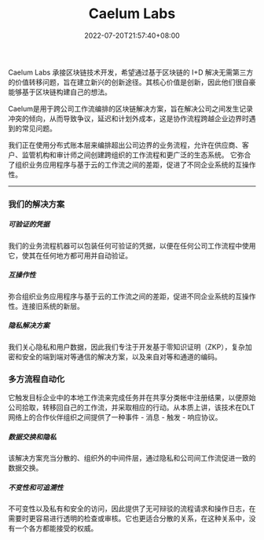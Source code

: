 ﻿---
weight: 
title: "Caelum Labs"
description: "Caelum Labs 承接区块链技术开发，希望通过基于区块链的 I+D 解决无需第三方的价值转移问题，旨在建立新兴的创新途径"
date: 2022-07-20T21:57:40+08:00
lastmod: 2022-07-20T16:45:40+08:00
draft: false
authors: ["MineW"]
featuredImage: "caelum-labs.png"
link: "https://caelumlabs.com/"
tags: ["研究机构","Caelum Labs"]
categories: ["navigation"]
navigation: ["研究机构"]
lightgallery: true
toc: true
pinned: false
recommend: false
recommend1: false
---
Caelum Labs 承接区块链技术开发，希望通过基于区块链的 I+D 解决无需第三方的价值转移问题，旨在建立新兴的创新途径。其核心价值是创新，因此他们很自豪能够基于区块链构建自己的想法。

Caelum是用于跨公司工作流编排的区块链解决方案，旨在解决公司之间发生记录冲突的倾向，从而导致争议，延迟和计划外成本，这是协作流程跨越企业边界时遇到的常见问题。

我们正在使用分布式账本层来编排超出公司边界的业务流程，允许在供应商、客户、监管机构和审计师之间创建跨组织的工作流程和更广泛的生态系统。 它弥合了组织业务应用程序与基于云的工作流之间的差距，促进了不同企业系统的互操作性。

---
### 我们的解决方案

##### 可验证的凭据

我们的业务流程机器可以包装任何可验证的凭据，以便在任何公司工作流程中使用它，使其在任何地方都可用并自动验证。

##### 互操作性

弥合组织业务应用程序与基于云的工作流之间的差距，促进不同企业系统的互操作性。连接旧系统的新层。

##### 隐私解决方案

我们关心隐私和用户数据，因此我们专注于开发基于零知识证明（ZKP），复杂加密和安全的端到端对等通信的解决方案，以及来自对等和通道的编码。

### 多方流程自动化

它触发目标企业中的本地工作流来完成任务并在共享分类帐中注册结果，以便原始公司拾取，转移回自己的工作流，并采取相应的行动。从本质上讲，该技术在DLT网络上的合作伙伴组织之间提供了一种事件 - 消息 - 触发 - 响应协议。

##### 数据交换和隐私

该解决方案充当分散的、组织外的中间件层，通过隐私和公司间工作流促进一致的数据交换。

##### 不变性和可追溯性

不可变性以及私有和安全的访问，因此提供了无可辩驳的流程请求和操作日志，在需要时更容易进行透明的检查或审核。它也更适合分散的关系，在这种关系中，没有一个各方都能接受的权威。